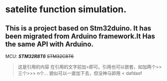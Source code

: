 # satelite function simulation.
## This is a project based on Stm32duino. It has been migrated from Arduino framework.It Has the same API with Arduino.
MCU: ***STM32R8T6***  ~~STM32C8T6~~
>这是引用的内容
在引用的文字前加>即可。引用也可以嵌套，如加两个>>三个>>>
n个...
貌似可以一直加下去，但没神马卵用
<
dafdasf
